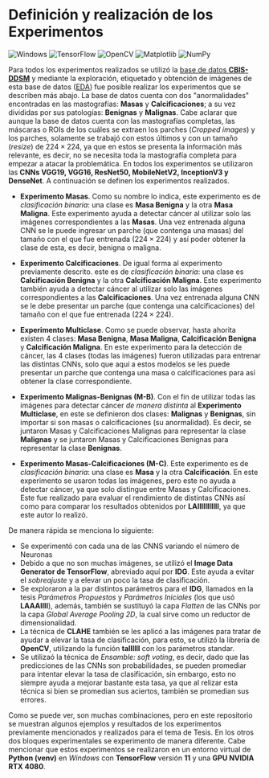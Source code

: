 # Definición y realización de los Experimentos
![Windows](https://img.shields.io/badge/Windows-0078D6?style=for-the-badge&logo=windows&logoColor=white) ![TensorFlow](https://img.shields.io/badge/TensorFlow-%23FF6F00.svg?style=for-the-badge&logo=TensorFlow&logoColor=white) ![OpenCV](https://img.shields.io/badge/opencv-%23white.svg?style=for-the-badge&logo=opencv&logoColor=white) ![Matplotlib](https://img.shields.io/badge/Matplotlib-%23ffffff.svg?style=for-the-badge&logo=Matplotlib&logoColor=black) ![NumPy](https://img.shields.io/badge/numpy-%23013243.svg?style=for-the-badge&logo=numpy&logoColor=white)

Para todos los experimentos realizados se utilizó la [base de datos **CBIS-DDSM**](https://github.com/LuisGuillermoRL/EDA_CBIS-DDSM/blob/main/docs/sdata2017177.pdf) y mediante la exploración, etiquetado y obtención de imágenes de esta base de datos ([EDA](https://github.com/LuisGuillermoRL/EDA_CBIS-DDSM/tree/main)) fue posible realizar los experimentos que se describen más abajo. La base de datos cuenta con dos "anormalidades" encontradas en las mastografías: **Masas** y **Calcificaciones**; a su vez divididas por sus patologías: **Benignas** y **Malignas**. Cabe aclarar que aunque la base de datos cuenta con las mastografías completas, las máscaras o ROIs de los cuáles se extraen los parches (*Cropped images*) y los parches, solamente se trabajó con estos últimos y con un tamaño (*resize*) de $224 \times 224$, ya que en estos se presenta la información más relevante, es decir, no se necesita toda la mastografía completa para empezar a atacar la problemática. En todos los experimentos se utilizaron las **CNNs VGG19, VGG16, ResNet50, MobileNetV2, InceptionV3 y DenseNet**. A continuación se definen los experimentos realizados.

* **Experimento Masas**. Como su nombre lo indica, este experimento es de *clasificación binaria*: una clase es **Masa Benigna** y la otra **Masa Maligna**. Este experimento ayuda a detectar cáncer al utilizar solo las imágenes correspondientes a las **Masas**. Una vez entrenada alguna CNN se le puede ingresar un parche (que contenga una masas) del tamaño con el que fue entrenada ($224 \times 224$) y así poder obtener la clase de esta, es decir, benigna o maligna.

* **Experimento Calcificaciones**. De igual forma al experimento previamente descrito. este es de *clasificación binaria*: una clase es **Calcificación Benigna** y la otra **Calcificación Maligna**. Este experimento también ayuda a detectar cáncer al utilizar solo las imágenes correspondientes a las **Calcificaciones**. Una vez entrenada alguna CNN se le debe presentar un parche (que contenga una calcificaciones) del tamaño con el que fue entrenada ($224 \times 224$).

* **Experimento Multiclase**. Como se puede observar, hasta ahorita existen 4 clases: **Masa Benigna**, **Masa Maligna**, **Calcificación Benigna** y **Calcificación Maligna**. En este experimento para la detección de cáncer, las 4 clases (todas las imágenes) fueron utilizadas para entrenar las distintas CNNs, solo que aquí a estos modelos se les puede presentar un parche que contenga una masa o calcificaciones para así obtener la clase correspondiente.

* **Experimento Malignas-Benignas (M-B)**. Con el fin de utilizar todas las imágenes para detectar cáncer *de manera distinta* al **Experimento Multiclase**, en este se definieron dos clases: **Malignas** y **Benignas**, sin importar si son masas o calcificaciones (su anormalidad). Es decir, se juntaron Masas y Calcificaciones Malignas para representar la clase  **Malignas**  y se juntaron Masas y Calcificaciones Benignas para representar la clase  **Benignas**.

* **Experimento Masas-Calcificaciones (M-C)**. Este experimento es de *clasificación binaria*: una clase es **Masa** y la otra **Calcificación**. En este experimento se usaron todas las imágenes, pero este no ayuda a detectar cáncer, ya que solo distingue entre Masas y Calcificaciones. Este fue realizado para evaluar el rendimiento de distintas CNNs así como para comparar los resultados obtenidos por **LAIIIIIIIIIII**, ya que este autor lo realizó.

De manera rápida se menciona lo siguiente:

* Se experimentó con cada una de las CNNS variando el número de Neuronas
* Debido a que no son muchas imágenes, se utilizó el **Image Data Generator de TensorFlow**, abreviado aquí por **IDG**. Este ayuda a evitar el *sobreajuste* y a elevar un poco la tasa de clasificación.
* Se exploraron a la par distintos parámetros para el **IDG**, llamados en la tesis *Parámetros Propuestos* y *Parámetros Iniciales* (los que usó **LAAAIIII**), además, también se sustituyó la capa *Flatten* de las CNNs por la capa *Global Average Pooling 2D*, la cual sirve como un reductor de dimensionalidad.
* La técnica de **CLAHE** también se les aplicó a las imágenes para tratar de ayudar a elevar la tasa de clasificación, para esto, se utilizó la librería de **OpenCV**, utilizando la función **tallllll** con los parámetros standar.
* Se utilizaó la técnica de *Ensamble: soft voting*, es decir, dado que las predicciones de las CNNs son probabilidades, se pueden promediar para intentar elevar la tasa de clasificación, sin embargo, esto no siempre ayuda a mejorar bastante esta tasa, ya que al relizar esta técnica si bien se promedian sus aciertos, también se promedian sus errores.

Como se puede ver, son muchas combinaciones, pero en este repositorio se muestran algunos ejemplos y resultados de los experimentos previamente mencionados y realizados para el tema de Tesis. En los otros dos bloques experimentales se experimento de manera diferente. Cabe mencionar que estos experimentos se realizaron en un entorno virtual de **Python (venv)** en *Windows* con **TensorFlow** versión **11** y una **GPU NVIDIA RTX 4080**.



